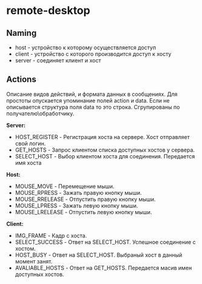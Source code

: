 # remote-desktop
## Naming
* host - устройство к которому осуществляется доступ
* client - устройство с которого производится доступ к хосту
* server - соединяет клиент и хост 

## Actions
Описание видов действий, и формата данных в сообщениях. Для простоты опускается упоминание полей action и data.
Если не описывается структура поля data то это строка. Сгрупированы по получателю\обработчику.

**Server:**
* HOST_REGISTER - Регистрация хоста на сервере. Хост отправляет свой логин.
* GET_HOSTS - Запрос клиентом списка доступных хостов у сервера.
* SELECT_HOST - Выбор клиентом хоста для соединения. Передается имя хоста

**Host:**
* MOUSE_MOVE - Перемещение мыши.
* MOUSE_RPRESS - Зажать правую кнопку мыши.
* MOUSE_RRELEASE - Отпустить правую кнопку мыши.
* MOUSE_LPRESS - Зажать левую кнопку мыши.
* MOUSE_LRELEASE - Отпустить левую кнопку мыши.

**Client:**
* IMG_FRAME - Кадр с хоста.
* SELECT_SUCCESS - Ответ на SELECT_HOST. Успешное соединение с хостом.
* HOST_BUSY - Ответ на SELECT_HOST. Выбраный хост в данный момент занят.
* AVALIABLE_HOSTS - Ответ на GET_HOSTS. Передается масив имен доступных хостов.
